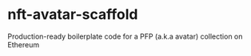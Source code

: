 # nft-avatar-scaffold
Production-ready boilerplate code for a PFP (a.k.a avatar) collection on Ethereum
